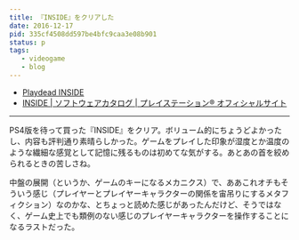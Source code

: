 ```yaml
---
title: 『INSIDE』をクリアした
date: 2016-12-17
pid: 335cf4508dd597be4bfc9caa3e08b901
status: p
tags:
   - videogame
   - blog
---
```


- [Playdead INSIDE][1]
- [INSIDE | ソフトウェアカタログ | プレイステーション® オフィシャルサイト][2]

---- 

PS4版を待って買った『INSIDE』をクリア。ボリューム的にちょうどよかったし、内容も評判通り素晴らしかった。ゲームをプレイした印象が湿度とか温度のような繊細な感覚として記憶に残るものは初めてな気がする。あとあの首を絞められるときの苦しさね。

中盤の展開（というか、ゲームのキーになるメカニクス）で、ああこれオチもそういう感じ（プレイヤーとプレイヤーキャラクターの関係を宙吊りにするメタフィクション）なのかな、とちょっと読めた感じがあったんだけど、そうではなく、ゲーム史上でも類例のない感じのプレイヤーキャラクターを操作することになるラストだった。

[1]:	http://playdead.com/games/inside/
[2]:	http://www.jp.playstation.com/software/title/up2054cusa05297_00inside0000000000.html
